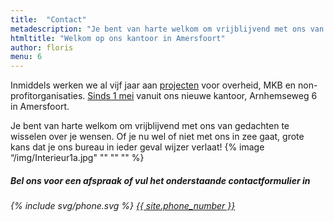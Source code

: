 ```yaml
---
title:  "Contact"
metadescription: "Je bent van harte welkom om vrijblijvend met ons van gedachten te wisselen"
htmltitle: "Welkom op ons kantoor in Amersfoort"
author: floris
menu: 6
---
```


Inmiddels werken we al vijf jaar aan <a href="/cases">projecten</a> voor overheid, MKB en non-profitorganisaties. <a href="/verhuizing">Sinds 1 mei</a> vanuit ons nieuwe kantoor, Arnhemseweg 6 in Amersfoort.

Je bent van harte welkom om vrijblijvend met ons van gedachten te wisselen over je wensen. Of je nu wel of niet met ons in zee gaat, grote kans dat je ons bureau in ieder geval wijzer verlaat!
{% image “/img/Interieur1a.jpg" "" "" "" %}
<div class="call-to-action">
  <h5 class="cta-text">Bel ons voor een afspraak of vul het onderstaande contactformulier in</h5>
  <address class="number"><span>{% include svg/phone.svg %} <a href="tel:{{ site.phone_number }}">{{ site.phone_number }}</a></span></address>
</div>
